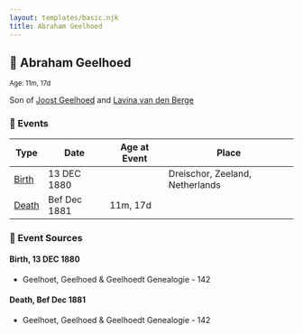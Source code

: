 ```yaml
---
layout: templates/basic.njk
title: Abraham Geelhoed
---
```

## 🔵 Abraham Geelhoed
<small>Age: 11m, 17d</small>

Son of [Joost Geelhoed](/people/7/73673934) and [Lavina van den Berge](/people/7/71558365)

### 📆 Events

Type | Date | Age at Event | Place
------ | ------ | ------ | ------
[Birth](#event-event-2) | 13 DEC 1880 |  | Dreischor, Zeeland, Netherlands
[Death](#event-event-3) | Bef Dec 1881 | 11m, 17d |

### 📰 Event Sources

#### <a id="event-event-2"></a> Birth, 13 DEC 1880
* Geelhoet, Geelhoed & Geelhoedt Genealogie  - 142

#### <a id="event-event-3"></a> Death, Bef Dec 1881
* Geelhoet, Geelhoed & Geelhoedt Genealogie  - 142